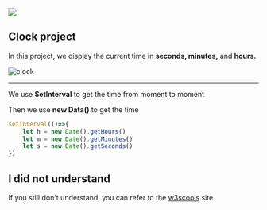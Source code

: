 ![](https://img.shields.io/badge/matin_abdollahi-javaScript-gold)
## Clock project

In this project, we display the current time in **seconds, minutes,** and **hours.**

![clock](https://33333.cdn.cke-cs.com/kSW7V9NHUXugvhoQeFaf/images/b37796c2bbddb66411419890a4b4a478dfe1e8459e44ac44.png)

---

We use **SetInterval** to get the time from moment to moment

Then we use **new Data()** to get the time

```JavaScript
setInterval(()=>{
    let h = new Date().getHours()
    let m = new Date().getMinutes()
    let s = new Date().getSeconds()
})
```

## I did not understand

If you still don't understand, you can refer to the [w3scools](https://www.w3schools.com/jsref/jsref_gethours.asp) site
